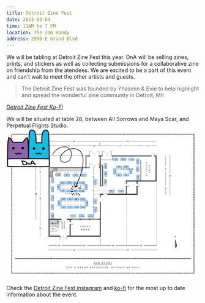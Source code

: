 ```yaml
---
title: Detroit Zine Fest
date: 2023-03-04
time: 11AM to 7 PM
location: The Jam Handy
address: 2900 E Grand Blvd
---
```


We will be tabling at Detroit Zine Fest this year. DnA will be selling zines, prints, and stickers as well as collecting submissions for a collaborative zine on friendship from the atendees. We are excited to be a part of this event and can't wait to meet the other artists and guests.

> The Detroit Zine Fest was founded by Yhasmin & Evie to help highlight and spread the wonderful zine community in Detroit, MI!

*[Detroit Zine Fest Ko-Fi](https://ko-fi.com/detroitzinefest)*

<!--more-->

We will be situated at table 28, between All Sorrows and Maya Scar, and Perpetual Flights Studio.  
<a href="/assets/img/events/detroitzinefesttable.png" title="Venue Table Map"><img src="/assets/img/events/detroitzinefesttable.png" alt="A map showing the layout of the venue, with a large DnA logo pointing to table 28."></a>

Check the [Detroit Zine Fest instagram](https://www.instagram.com/detzinefest/) and [ko-fi](https://ko-fi.com/detroitzinefest) for the most up to date information about the event.
